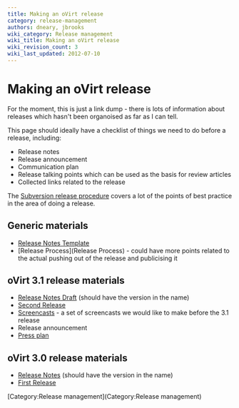 ```yaml
---
title: Making an oVirt release
category: release-management
authors: dneary, jbrooks
wiki_category: Release management
wiki_title: Making an oVirt release
wiki_revision_count: 3
wiki_last_updated: 2012-07-10
---
```


# Making an oVirt release

For the moment, this is just a link dump - there is lots of information about releases which hasn't been organoised as far as I can tell.

This page should ideally have a checklist of things we need to do before a release, including:

*   Release notes
*   Release announcement
*   Communication plan
*   Release talking points which can be used as the basis for review articles
*   Collected links related to the release

The [Subversion release procedure](http://svn.apache.org/repos/asf/subversion/branches/scons-build-system/www/release-process.html) covers a lot of the points of best practice in the area of doing a release.

## Generic materials

*   [Release Notes Template](/develop/release-management/process/release-notes-template/)
*   [Release Process](Release Process) - could have more points related to the actual pushing out of the release and publicising it

## oVirt 3.1 release materials

*   [Release Notes Draft](/develop/release-management/releases/3.1/) (should have the version in the name)
*   [Second Release](/develop/release-management/releases/3.1/release-management/)
*   [Screencasts](/community/get-involved/screencasts/) - a set of screencasts we would like to make before the 3.1 release
*   Release announcement
*   [Press plan](/develop/release-management/process/press-plan/)

## oVirt 3.0 release materials

*   [Release Notes](/develop/release-management/releases/3.1/) (should have the version in the name)
*   [First Release](/develop/release-management/releases/3.0/release-management/)

[Category:Release management](Category:Release management)
